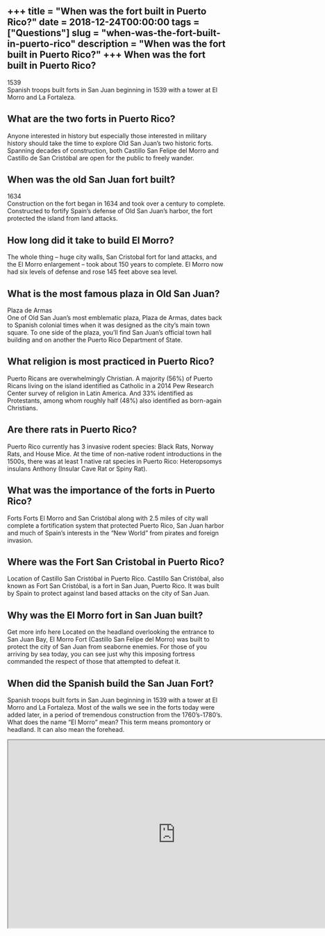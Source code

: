 +++
title = "When was the fort built in Puerto Rico?"
date = 2018-12-24T00:00:00
tags = ["Questions"]
slug = "when-was-the-fort-built-in-puerto-rico"
description = "When was the fort built in Puerto Rico?"
+++
When was the fort built in Puerto Rico?
---------------------------------------

1539  
Spanish troops built forts in San Juan beginning in 1539 with a tower at El Morro and La Fortaleza.

What are the two forts in Puerto Rico?
--------------------------------------

Anyone interested in history but especially those interested in military history should take the time to explore Old San Juan’s two historic forts. Spanning decades of construction, both Castillo San Felipe del Morro and Castillo de San Cristóbal are open for the public to freely wander.

When was the old San Juan fort built?
-------------------------------------

1634  
Construction on the fort began in 1634 and took over a century to complete. Constructed to fortify Spain’s defense of Old San Juan’s harbor, the fort protected the island from land attacks.

How long did it take to build El Morro?
---------------------------------------

The whole thing – huge city walls, San Cristobal fort for land attacks, and the El Morro enlargement – took about 150 years to complete. El Morro now had six levels of defense and rose 145 feet above sea level.

What is the most famous plaza in Old San Juan?
----------------------------------------------

Plaza de Armas  
One of Old San Juan’s most emblematic plaza, Plaza de Armas, dates back to Spanish colonial times when it was designed as the city’s main town square. To one side of the plaza, you’ll find San Juan’s official town hall building and on another the Puerto Rico Department of State.

What religion is most practiced in Puerto Rico?
-----------------------------------------------

Puerto Ricans are overwhelmingly Christian. A majority (56%) of Puerto Ricans living on the island identified as Catholic in a 2014 Pew Research Center survey of religion in Latin America. And 33% identified as Protestants, among whom roughly half (48%) also identified as born-again Christians.

Are there rats in Puerto Rico?
------------------------------

Puerto Rico currently has 3 invasive rodent species: Black Rats, Norway Rats, and House Mice. At the time of non-native rodent introductions in the 1500s, there was at least 1 native rat species in Puerto Rico: Heteropsomys insulans Anthony (Insular Cave Rat or Spiny Rat).

What was the importance of the forts in Puerto Rico?
----------------------------------------------------

Forts Forts El Morro and San Cristóbal along with 2.5 miles of city wall complete a fortification system that protected Puerto Rico, San Juan harbor and much of Spain’s interests in the “New World” from pirates and foreign invasion.

Where was the Fort San Cristobal in Puerto Rico?
------------------------------------------------

Location of Castillo San Cristóbal in Puerto Rico. Castillo San Cristóbal, also known as Fort San Cristóbal, is a fort in San Juan, Puerto Rico. It was built by Spain to protect against land based attacks on the city of San Juan.

Why was the El Morro fort in San Juan built?
--------------------------------------------

Get more info here Located on the headland overlooking the entrance to San Juan Bay, El Morro Fort (Castillo San Felipe del Morro) was built to protect the city of San Juan from seaborne enemies. For those of you arriving by sea today, you can see just why this imposing fortress commanded the respect of those that attempted to defeat it.

When did the Spanish build the San Juan Fort?
---------------------------------------------

Spanish troops built forts in San Juan beginning in 1539 with a tower at El Morro and La Fortaleza. Most of the walls we see in the forts today were added later, in a period of tremendous construction from the 1760’s-1780’s. What does the name “El Morro” mean? This term means promontory or headland. It can also mean the forehead.

<iframe allow="accelerometer; autoplay; clipboard-write; encrypted-media; gyroscope; picture-in-picture" allowfullscreen="" class="__youtube_prefs__  epyt-is-override  no-lazyload" data-no-lazy="1" data-origheight="433" data-origwidth="770" data-skipgform_ajax_framebjll="" height="433" id="_ytid_21168" loading="lazy" src="https://www.youtube.com/embed/Bx_o1PWHdLA?enablejsapi=1&autoplay=0&cc_load_policy=0&cc_lang_pref=&iv_load_policy=1&loop=0&modestbranding=0&rel=1&fs=1&playsinline=0&autohide=2&theme=dark&color=red&controls=1&" title="YouTube player" width="770"></iframe>
